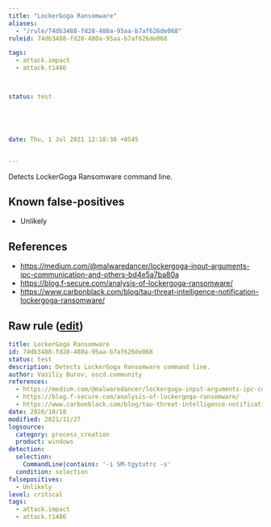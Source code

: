 ```yaml
---
title: "LockerGoga Ransomware"
aliases:
  - "/rule/74db3488-fd28-480a-95aa-b7af626de068"
ruleid: 74db3488-fd28-480a-95aa-b7af626de068

tags:
  - attack.impact
  - attack.t1486



status: test





date: Thu, 1 Jul 2021 12:18:30 +0545


---
```


Detects LockerGoga Ransomware command line.

<!--more-->


## Known false-positives

* Unlikely



## References

* https://medium.com/@malwaredancer/lockergoga-input-arguments-ipc-communication-and-others-bd4e5a7ba80a
* https://blog.f-secure.com/analysis-of-lockergoga-ransomware/
* https://www.carbonblack.com/blog/tau-threat-intelligence-notification-lockergoga-ransomware/


## Raw rule ([edit](https://github.com/SigmaHQ/sigma/edit/master/rules/windows/process_creation/proc_creation_win_mal_lockergoga_ransomware.yml))
```yaml
title: LockerGoga Ransomware
id: 74db3488-fd28-480a-95aa-b7af626de068
status: test
description: Detects LockerGoga Ransomware command line.
author: Vasiliy Burov, oscd.community
references:
  - https://medium.com/@malwaredancer/lockergoga-input-arguments-ipc-communication-and-others-bd4e5a7ba80a
  - https://blog.f-secure.com/analysis-of-lockergoga-ransomware/
  - https://www.carbonblack.com/blog/tau-threat-intelligence-notification-lockergoga-ransomware/
date: 2020/10/18
modified: 2021/11/27
logsource:
  category: process_creation
  product: windows
detection:
  selection:
    CommandLine|contains: '-i SM-tgytutrc -s'
  condition: selection
falsepositives:
  - Unlikely
level: critical
tags:
  - attack.impact
  - attack.t1486

```
